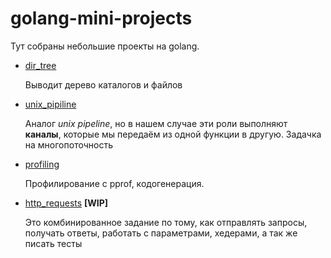 # golang-mini-projects
Тут собраны небольшие проекты на golang.

 - [dir_tree](dir_tree/)
 
   Выводит дерево каталогов и файлов

 - [unix_pipiline](unix_pipeline/)
 
   Аналог *unix pipeline*, но в нашем случае эти роли выполняют __каналы__, которые мы передаём из одной функции в другую. Задачка на многопоточность


 - [profiling](profiling/)

   Профилирование с pprof, кодогенерация.
    

 - [http_requests](http_requests/) __[WIP]__
 
   Это комбинированное задание по тому, как отправлять запросы, получать ответы, работать с параметрами, хедерами, а так же писать тесты
